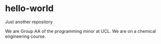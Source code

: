 # hello-world
Just another repository

We are Group AA of the programming minor at UCL. We are on a chemical engineering course.
